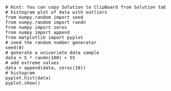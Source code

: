<pre class="file" data-target="clipboard">
# Hint: You can copy Solution to ClipBoard from Solution tab in Step 4
# histogram plot of data with outliers
from numpy.random import seed
from numpy.random import randn
from numpy import zeros
from numpy import append
from matplotlib import pyplot
# seed the random number generator
seed(0)
# generate a univariate data sample
data = 5 * randn(100) + 55
# add extreme values
data = append(data, zeros(10))
# histogram
pyplot.hist(data)
pyplot.show()
</pre>

